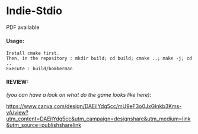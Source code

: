 # Indie-Stdio
PDF available

#### Usage:
    Install cmake first.
    Then, in the repository : mkdir build; cd build; cmake ..; make -j; cd ..
    Execute : build/bomberman

#### REVIEW:

_(you can have a look on what do the game looks like here)_:


https://www.canva.com/design/DAEiIYdg5cc/mU9eF3o0JxGlnkb3Kms-yA/view?utm_content=DAEiIYdg5cc&utm_campaign=designshare&utm_medium=link&utm_source=publishsharelink
